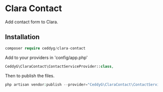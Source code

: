 Clara Contact
===============

Add contact form to Clara.

## Installation

```php
composer require ceddyg/clara-contact
```

Add to your providers in 'config/app.php'
```php
CeddyG\ClaraContact\ContactServiceProvider::class,
```

Then to publish the files.
```php
php artisan vendor:publish --provider="CeddyG\ClaraContact\ContactServiceProvider"
```
